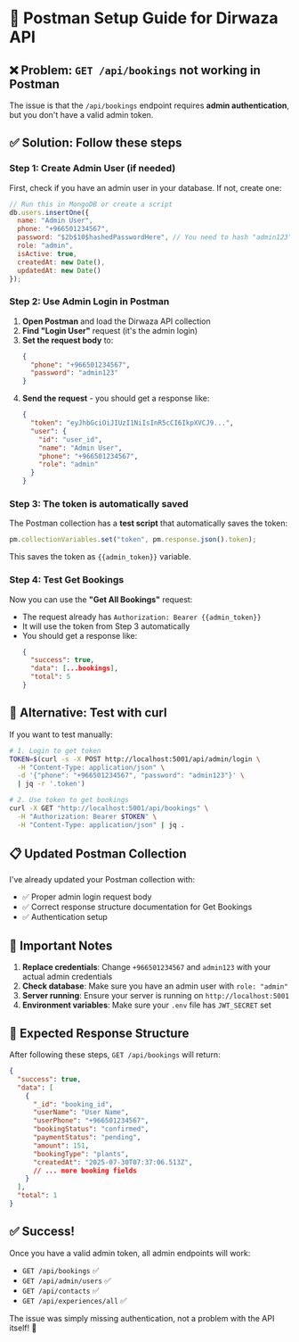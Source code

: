 # 🚀 Postman Setup Guide for Dirwaza API

## ❌ Problem: `GET /api/bookings` not working in Postman

The issue is that the `/api/bookings` endpoint requires **admin authentication**, but you don't have a valid admin token.

## ✅ Solution: Follow these steps

### Step 1: Create Admin User (if needed)

First, check if you have an admin user in your database. If not, create one:

```javascript
// Run this in MongoDB or create a script
db.users.insertOne({
  name: "Admin User",
  phone: "+966501234567",
  password: "$2b$10$hashedPasswordHere", // You need to hash "admin123"
  role: "admin",
  isActive: true,
  createdAt: new Date(),
  updatedAt: new Date()
});
```

### Step 2: Use Admin Login in Postman

1. **Open Postman** and load the Dirwaza API collection
2. **Find "Login User"** request (it's the admin login)
3. **Set the request body** to:
   ```json
   {
     "phone": "+966501234567",
     "password": "admin123"
   }
   ```
4. **Send the request** - you should get a response like:
   ```json
   {
     "token": "eyJhbGciOiJIUzI1NiIsInR5cCI6IkpXVCJ9...",
     "user": {
       "id": "user_id",
       "name": "Admin User",
       "phone": "+966501234567",
       "role": "admin"
     }
   }
   ```

### Step 3: The token is automatically saved

The Postman collection has a **test script** that automatically saves the token:
```javascript
pm.collectionVariables.set("token", pm.response.json().token);
```

This saves the token as `{{admin_token}}` variable.

### Step 4: Test Get Bookings

Now you can use the **"Get All Bookings"** request:
- The request already has `Authorization: Bearer {{admin_token}}`
- It will use the token from Step 3 automatically
- You should get a response like:
  ```json
  {
    "success": true,
    "data": [...bookings],
    "total": 5
  }
  ```

## 🔧 Alternative: Test with curl

If you want to test manually:

```bash
# 1. Login to get token
TOKEN=$(curl -s -X POST http://localhost:5001/api/admin/login \
  -H "Content-Type: application/json" \
  -d '{"phone": "+966501234567", "password": "admin123"}' \
  | jq -r '.token')

# 2. Use token to get bookings
curl -X GET "http://localhost:5001/api/bookings" \
  -H "Authorization: Bearer $TOKEN" \
  -H "Content-Type: application/json" | jq .
```

## 📋 Updated Postman Collection

I've already updated your Postman collection with:
- ✅ Proper admin login request body
- ✅ Correct response structure documentation for Get Bookings
- ✅ Authentication setup

## 🚨 Important Notes

1. **Replace credentials**: Change `+966501234567` and `admin123` with your actual admin credentials
2. **Check database**: Make sure you have an admin user with `role: "admin"`
3. **Server running**: Ensure your server is running on `http://localhost:5001`
4. **Environment variables**: Make sure your `.env` file has `JWT_SECRET` set

## 🎯 Expected Response Structure

After following these steps, `GET /api/bookings` will return:
```json
{
  "success": true,
  "data": [
    {
      "_id": "booking_id",
      "userName": "User Name",
      "userPhone": "+966501234567",
      "bookingStatus": "confirmed",
      "paymentStatus": "pending",
      "amount": 151,
      "bookingType": "plants",
      "createdAt": "2025-07-30T07:37:06.513Z",
      // ... more booking fields
    }
  ],
  "total": 1
}
```

## ✅ Success!

Once you have a valid admin token, all admin endpoints will work:
- `GET /api/bookings` ✅
- `GET /api/admin/users` ✅  
- `GET /api/contacts` ✅
- `GET /api/experiences/all` ✅

The issue was simply missing authentication, not a problem with the API itself! 🎉
